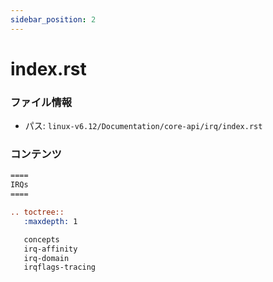 ```yaml
---
sidebar_position: 2
---
```

# index.rst

### ファイル情報

- パス: `linux-v6.12/Documentation/core-api/irq/index.rst`

### コンテンツ

```rst
====
IRQs
====

.. toctree::
   :maxdepth: 1

   concepts
   irq-affinity
   irq-domain
   irqflags-tracing

```

